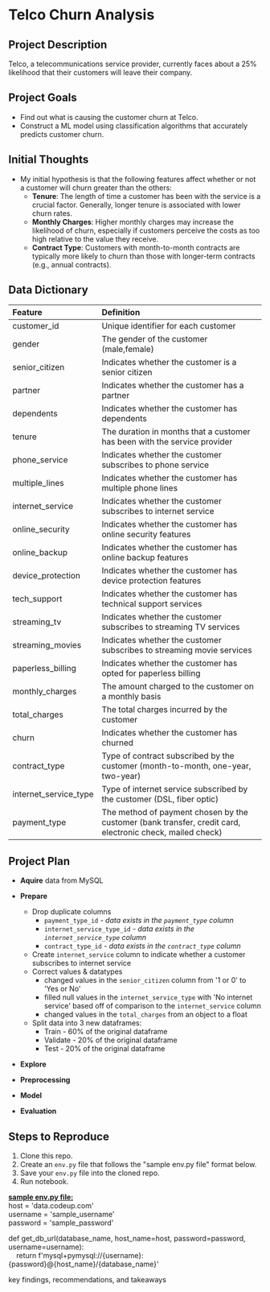 # **Telco Churn Analysis**

## **Project Description**
Telco, a telecommunications service provider, currently faces about a 25% likelihood that their customers will leave their company. 

## **Project Goals**
* Find out what is causing the customer churn at Telco.
* Construct a ML model using classification algorithms that accurately predicts customer churn.

## **Initial Thoughts** 
* My initial hypothesis is that the following features affect whether or not a customer will churn greater than the others:
    * **Tenure**: The length of time a customer has been with the service is a crucial factor. Generally, longer tenure is associated with lower churn rates.
    * **Monthly Charges**: Higher monthly charges may increase the likelihood of churn, especially if customers perceive the costs as too high relative to the value they receive.
    * **Contract Type**: Customers with month-to-month contracts are typically more likely to churn than those with longer-term contracts (e.g., annual contracts).


## **Data Dictionary**

| Feature | Definition |
|:--------|:-----------|
|customer_id|Unique identifier for each customer|
|gender|The gender of the customer (male,female)|
|senior_citizen|Indicates whether the customer is a senior citizen|
|partner|Indicates whether the customer has a partner|
|dependents|Indicates whether the customer has dependents|
|tenure|The duration in months that a customer has been with the service provider|
|phone_service|Indicates whether the customer subscribes to phone service|
|multiple_lines|Indicates whether the customer has multiple phone lines|
|internet_service|Indicates whether the customer subscribes to internet service|
|online_security|Indicates whether the customer has online security features|
|online_backup|Indicates whether the customer has online backup features|
|device_protection|Indicates whether the customer has device protection features|
|tech_support|Indicates whether the customer has technical support services|
|streaming_tv|Indicates whether the customer subscribes to streaming TV services|
|streaming_movies|Indicates whether the customer subscribes to streaming movie services|
|paperless_billing|Indicates whether the customer has opted for paperless billing|
|monthly_charges|The amount charged to the customer on a monthly basis|
|total_charges|The total charges incurred by the customer|
|churn|Indicates whether the customer has churned|
|contract_type|Type of contract subscribed by the customer (month-to-month, one-year, two-year)|
|internet_service_type|Type of internet service subscribed by the customer (DSL, fiber optic)|
|payment_type|The method of payment chosen by the customer (bank transfer, credit card, electronic check, mailed check)|

## **Project Plan** 
* **Aquire** data from MySQL

* **Prepare**
    * Drop duplicate columns
        * `payment_type_id` *- data exists in the `payment_type` column*
        * `internet_service_type_id` *- data exists in the `internet_service_type` column*
        * `contract_type_id` *- data exists in the `contract_type` column*
    * Create `internet_service` column to indicate whether a customer subscribes to internet service
    * Correct values & datatypes
        * changed values in the `senior_citizen` column from '1 or 0' to 'Yes or No'
        * filled null values in the `internet_service_type` with 'No internet service' based off of comparison to the `internet_service` column
        * changed values in the `total_charges` from an object to a float
    * Split data into 3 new dataframes:
        * Train - 60% of the original dataframe
        * Validate - 20% of the original dataframe
        * Test - 20% of the original dataframe

* **Explore**
* **Preprocessing**
* **Model**
* **Evaluation**

## **Steps to Reproduce**
1. Clone this repo.
2. Create an `env.py` file that follows the "sample env.py file" format below.
3. Save your `env.py` file into the cloned repo.
4. Run notebook.

**<ins>sample env.py file:</ins>**<br>
host = 'data.codeup.com'<br>
username = 'sample_username'<br>
password = 'sample_password'<br>

def get_db_url(database_name, host_name=host, password=password, username=username):<br>
&nbsp;&nbsp;&nbsp;&nbsp;return f'mysql+pymysql://{username}:{password}@{host_name}/{database_name}'


key findings, recommendations, and takeaways